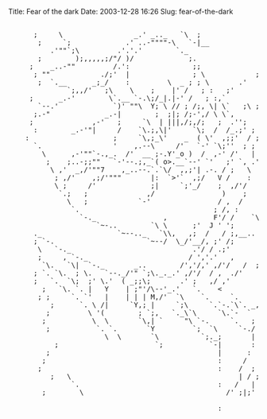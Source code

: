 Title: Fear of the dark
Date: 2003-12-28 16:26
Slug: fear-of-the-dark

<pre>

      ;     \                 _.' _.._   `\  ;               ;   /  /||         ;'
       ;     `;             .' ..-""""-\   `-|__             |  ;  ; ||       ,/'
          .'""`;\         .'.'.'        `._                   \/   ;;|:      /;'
       ;        );,,,,,;/"/ )/             ;.               ;     / ;| \   .',--._
     ;    _..-""         /.':               ;;              ;;   / ;  \`_.','
      ; ""            ./;'  |               ; \            ;';   |/   ;  .'
       ;  `.__      _;_/    :         \  _ ; ; \       .'        |;   / /
              `;,,/'   ;\    \    ;    |' /   ; :   ;'           ;   ;  |       .-"
     ;      _.-'        \`.__ `-.\;/_|.|-' /   ; :,`        ,;   ;   /  |_...--(
       `--.'             `)' ""\  Y; \ // ; /;, \| \`   ;\ ;'     \ ;   /""\,   `-.
      ;.-"             _.-|        ;  ;|; /;-',/ \ \`,       ;';  | /  ;     `\.__
     ;              ,-'   ;     `\  | |||,/;,/;   ;  .'';   ,; ;  |/   ;       |
      :        _.-'"|     /    `\.;,\|'     `\;  /  /_.;' ;            |
    :                    ;     `\,;_\'    _  ( \'  ,;;'  / ;   ;       \        ,/'
      `.                 '    ,.--\     /'   `-' `\;''  ; ;  ,'       _ `\___../
        \      ,-'""`-.,_.  /'  __ ;-.Y'_o )  /  ,-' /'   | /         ;`.___.-.\
         ;    ;..-;;""   `-'--.;,_`( o>.__`--' `'   ;' `, .'         /        |'
          \ ,'  _,/'""7    ,_..--.`.`\/  ,,;'| .-. / ;   \          |/\       ;
           ; ,/'    ,;/'"""       |:  `>'`  ,;/   V /    :       .'  /`.   .-';   /
           \ ;     /'             ;|     `;'_/    ;  ,/'/     _..-"; _.'     /\ .',
            `.;   ;              ,/                )    ;   __...-" ;`-'\   /  / /
              \   ;            `-'                / ,  /      _..._/'  (_     / /_.
               `.                                ; /, :                 /    / /  _
                 `-._                ,           F'/ /    `\;.. ;`\.    `---',' ,'
                     `~-..        `\ \      ;'  J ' ';       `\.          ,-'  /  ;
      ._                  `~--.._   `\\,   ,;  /   / ;,__..      _..        _.'  /
      ; `-.                      `~--/  \_/'__/, ;' /;         ,'          \`   ;|
       \   `-._                             .'/ / .;'        ,'      ;       ;  ;l/
       ;     , `-._                        / ','.'   ,      /  `\   '        ;_/
        `\.   `\|  `-._       _..        /','/,' ,/'/   /  ;     `_/              _
      ; `. `\.  ; \.   `--._/'" `;\._._.' ,/'/  / ,  ./'    \     ;           --""
      ;   `.  `\;  ;' \.'  ( _;;\;       .' ;   ,/ ,'        \_,/' `.            .'
        ;   `\. `. |   Y    | ;"'/\--'_.'   `.    <           ;   ;  ;          /
       ; ;     `. `'   |    | | | M,/'  `\    `.     `.        ;   | ;         ,'
          ;      `. \ /|     `Y,; |     `;\     `.`-.`\`. _,- , ;    |       .'
         ;         \ '(        ; `;,   `._\`\     `\.`-  `     ; \ \ \      /
        ;           \  \       `\,| `     "\ `-.     `.   ;    ;  ; ; |     :
         ;           `. `.       `Y         `;  `\     `-./   /   ;  |;      :
                       \  \       `\          `;._;       |  |     ; ; \
           ;                       `;           `-|       :  |     | `; \     :
         ;                                        |      :   ;     ;     ;
        ;                                         :     /    /     `.   /      :
       ;                                          :    /  ; /        ;   ;
          ;   \                                        | / ;         ;   \
               `.                                 :   /   |         /;|,/;`;"-.
        ;        \                                  /' ;|;'        ;           `\

                                                  :                      fsc
</pre>


